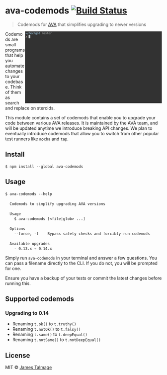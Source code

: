 # ava-codemods [![Build Status](https://travis-ci.org/avajs/ava-codemods.svg?branch=master)](https://travis-ci.org/avajs/ava-codemods)

> Codemods for [AVA](https://ava.li) that simplifies upgrading to newer versions

<img src="screenshot.gif" width="440" align="right">

Codemods are small programs that help you automate changes to your codebase. Think of them as search and replace on steroids.

This module contains a set of codemods that enable you to upgrade your code between various AVA releases. It is maintained by the AVA team, and will be updated anytime we introduce breaking API changes. We plan to eventually introduce codemods that allow you to switch from other popular test runners like `mocha` and `tap`.


## Install

```
$ npm install --global ava-codemods
```


## Usage

```
$ ava-codemods --help

  Codemods to simplify upgrading AVA versions

  Usage
    $ ava-codemods [<file|glob> ...]

  Options
    --force, -f    Bypass safety checks and forcibly run codemods

  Available upgrades
    - 0.13.x → 0.14.x
```

Simply run `ava-codemods` in your terminal and answer a few questions. You can pass a filename directly to the CLI. If you do not, you will be prompted for one.

Ensure you have a backup of your tests or commit the latest changes before running this.


## Supported codemods

### Upgrading to 0.14

- Renaming `t.ok()` to `t.truthy()`
- Renaming `t.notOk()` to `t.falsy()`
- Renaming `t.same()` to `t.deepEqual()`
- Renaming `t.notSame()` to `t.notDeepEqual()`


## License

MIT © [James Talmage](http://github.com/jamestalmage)
